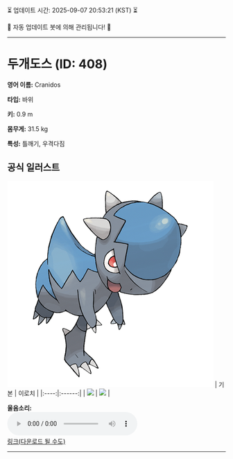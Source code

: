 
⏳ 업데이트 시간: 2025-09-07 20:53:21 (KST) ⏳

🤖 자동 업데이트 봇에 의해 관리됩니다! 🤖

---

# 두개도스 (ID: 408)
**영어 이름:** Cranidos

**타입:** 바위

**키:** 0.9 m

**몸무게:** 31.5 kg

**특성:** 틀깨기, 우격다짐

## 공식 일러스트
![](https://raw.githubusercontent.com/PokeAPI/sprites/master/sprites/pokemon/other/official-artwork/408.png)
| 기본 | 이로치 |
|:----:|:------:|
| <img src="http://play.pokemonshowdown.com/sprites/ani/cranidos.gif" width="200"> | <img src="http://play.pokemonshowdown.com/sprites/ani-shiny/cranidos.gif" width="200"> |

**울음소리:**<br><audio controls src="https://raw.githubusercontent.com/PokeAPI/cries/main/cries/pokemon/latest/408.ogg"></audio><br> [링크(다운로드 될 수도)](https://raw.githubusercontent.com/PokeAPI/cries/main/cries/pokemon/latest/408.ogg)


---
